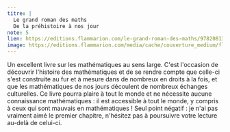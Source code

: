 ```yaml
---
titre: |
  Le grand roman des maths
  De la préhistoire à nos jour
note: 5
lien: https://editions.flammarion.com/le-grand-roman-des-maths/9782081378766
image: https://editions.flammarion.com/media/cache/couverture_medium/flammarion_img/Couvertures/9782081378766.jpg
---
```

Un excellent livre sur les mathématiques au sens large. C'est l'occasion de découvrir l'histoire des mathématiques et de se rendre compte que celle-ci s'est construite au fur et à mesure dans de nombreux en droits à la fois, et que les mathématiques de nos jours découlent de nombreux échanges culturelles. Ce livre pourra plaire à tout le monde et ne nécessite aucune connaissance mathématiques : il est accessible à tout le monde, y compris à ceux qui sont mauvais en mathématiques ! Seul point négatif : je n'ai pas vraiment aimé le premier chapitre, n'hésitez pas à poursuivre votre lecture au-delà de celui-ci.

